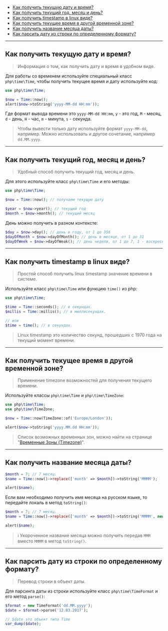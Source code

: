 - [Как получить текущую дату и время?](#now)
- [Как получить текущий год, месяц и день?](#now-y-m-d)
- [Как получить timestamp в linux виде?](#unixtimestamp)
- [Как получить текущее время в другой временной зоне?](#now-timezone)
- [Как получить название месяца даты?](#month-name)
- [Как парсить дату из строки по определенному формату?](#parse)

---

<a name=now />

## Как получить текущую дату и время?
> Информация о том, как получить дату и время в удобном виде.

Для работы со временем используйте специальный класс `php\time\Time`, чтобы получить текущее время и дату используйте код:

```php
use php\time\Time;

$now = Time::now();
alert($now->toString('yyyy-MM-dd HH:mm'));
```

Где формат вывода времени это `yyyy-MM-dd HH:mm`, `y` - это год, `M` - месяц, `d` - день, `H` - час, `m` - минута, `s` - секунда.


> Чтобы вывести только дату используйте формат `yyyy-MM-dd`, например. Можно использовать и другое сочетание, например `dd.MM.yyyy`.

---

<a name=now-y-m-d />

## Как получить текущий год, месяц и день?
> Удобный способ получить текущий год, месяц и день.

Для этого используйте класс `php\time\Time` и его методы:

```php
use php\time\Time;

$now = Time::now(); // получаем текущую дату

$year = $now->year(); // текущий год
$month = $now->month(); // текущий месяц
```

День можно получить в разном контексте:

```php
$day = $now->day(); // день в году, от 1 до 356
$dayOfMonth = $now->dayOfMonth(); // день в месяце, от 1 до 31
$dayOfWeek = $now->dayOfWeak(); // день недели, от 1 до 7, 1 - воскресенье, 7 - суббота.
```

---

<a name=unixtimestamp />

## Как получить timestamp в linux виде?
> Простой способ получить linux timestamp значение времени в системе.

Используйте класс `php\time\Time` или функцию `time()` из php:

```php
use php\time\Time;

$time = Time::seconds(); // в секундах.
$millis = Time::millis(); // в миллисекундах.

// или
$time = time(); // в секундах.
```

> Linux timestamp это количество секунд, прошедших с 1970 года на текущий момент времени.

---

<a name=now-timezone />

## Как получить текущее время в другой временной зоне?
> Применение timezone возможностей для получения текущего времени.

Используйте классы `php\time\Time` и `php\time\TimeZone`:

```php
use php\time\Time;
use php\time\TimeZone;

$now = Time::now(TimeZone::of('Europe/London'));

alert($now->toString('yyyy.MM.dd HH:mm'));
```

> Список возможных временных зон, можно найти на странице "[Временные Зоны (Timezone)](Временные-Зоны-(Timezone))".

---

<a name=month-name />

## Как получить название месяца даты?

```php
$month = 7; // 7 месяц.
$name = Time::now()->replace(['month' => $month])->toString('MMMM');

alert($name);
```

Если вам необходимо получить имя месяца на русском языке, то передайте локаль в метод `toString()`:

```php
$month = 7; // 7 месяц.
$name = Time::now()->replace(['month' => $month])->toString('MMMM', new Locale('ru', 'RU')); // ru - язык, RU - страна

alert($name);
```

> :information_source: Укороченное название месяца можно получить передав `MMM` вместо `MMMM` в метод `toString()`.

---

<a name=parse />

## Как парсить дату из строки по определенному формату?
> Перевод строки в объект даты.

Для парсинга даты из строки используйте класс `php\time\TimeFormat` и его метод `parse()`:

```php
$format = new TimeFormat('dd.MM.yyyy');
$date = $format->parse('12.03.2017');

// $date это объект типа Time 
var_dump($date);
```